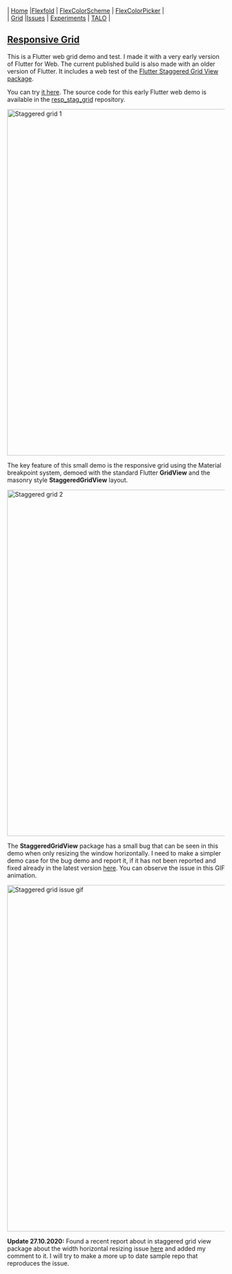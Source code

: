 | [Home](README)   |[Flexfold](flexfold)    | [FlexColorScheme](colorscheme) | [FlexColorPicker](colorpicker) |  
| [Grid](gridview) |[Issues](flutterissues) | [Experiments](experiments)     | [TALO](talo)                   |

## [Responsive Grid](http://rydmike.com/gridtest)

This is a Flutter web grid demo and test. I made it with a very early version of Flutter for Web. The current 
published build is also made with an older version of Flutter. It includes a web test
of the [Flutter Staggered Grid View package](https://pub.dev/packages/flutter_staggered_grid_view).

You can try [it here](http://rydmike.com/gridtest/#/). The source code for this early Flutter web demo
is available in the [resp_stag_grid](https://github.com/rydmike/resp_stag_grid) repository. 

<img src="https://rydmike.com/assets/stag_grid1.png?raw=true" alt="Staggered grid 1" width="800"/>

The key feature of this small demo is the responsive grid using the Material breakpoint system,
demoed with the standard Flutter **GridView** and the masonry style **StaggeredGridView** layout.

<img src="https://rydmike.com/assets/stag_grid2.png?raw=true" alt="Staggered grid 2" width="800"/>

The **StaggeredGridView** package has a small bug that can be seen in this demo when only resizing the
window horizontally. I need to make a simpler demo case for the bug demo and report it, if it has not been
reported and fixed already in the latest version [here](https://github.com/letsar/flutter_staggered_grid_view).
You can observe the issue in this GIF animation.

<img src="https://rydmike.com/assets/StagGridIssueDemo1.gif?raw=true" alt="Staggered grid issue gif" width="800"/>

**Update 27.10.2020:** Found a recent report about in staggered grid view package about the width horizontal
resizing issue [here](https://github.com/letsar/flutter_staggered_grid_view/issues/138) and added my 
comment to it. I will try to make a more up to date sample repo that reproduces the issue.
